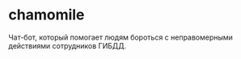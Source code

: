 # chamomile
Чат-бот, который помогает людям бороться с неправомерными действиями сотрудников ГИБДД.
